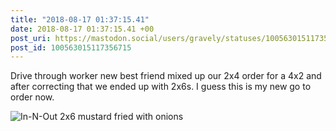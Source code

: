 ```yaml
---
title: "2018-08-17 01:37:15.41"
date: 2018-08-17 01:37:15.41 +00
post_uri: https://mastodon.social/users/gravely/statuses/100563015117356715
post_id: 100563015117356715
---
```

Drive through worker new best friend mixed up our 2x4 order for a 4x2 and after correcting that we ended up with 2x6s. I guess this is my new go to order now.


![In-N-Out 2x6 mustard fried with onions](/images/5488242.jpeg)

